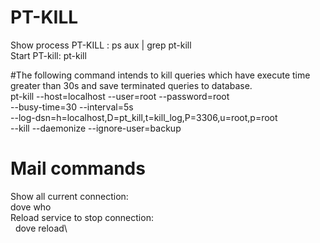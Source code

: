 # PT-KILL
Show process PT-KILL :    ps aux | grep pt-kill\
Start PT-kill:            pt-kill

#The following command intends to kill queries which have execute time greater than 30s and save terminated queries to database.\
pt-kill --host=localhost --user=root --password=root \
--busy-time=30 --interval=5s \
--log-dsn=h=localhost,D=pt_kill,t=kill_log,P=3306,u=root,p=root \
--kill --daemonize --ignore-user=backup


# Mail commands
Show all current connection:\
    dove who\
Reload service to stop connection:\
    dove reload\

